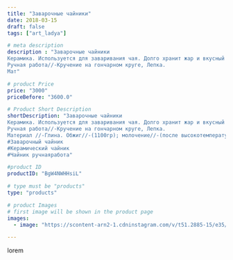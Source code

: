 ```yaml
---
title: "Заварочные чайники"
date: 2018-03-15
draft: false
tags: ["art_ladya"]

# meta description
description : "Заварочные чайники
Керамика. Используется для заваривания чая. Долго хранит жар и вкусный аромат чая!
Ручная работа//-Кручение на гончарном круге, Лепка. 
Мат"

# product Price
price: "3000"
priceBefore: "3600.0"

# Product Short Description
shortDescription: "Заварочные чайники
Керамика. Используется для заваривания чая. Долго хранит жар и вкусный аромат чая!
Ручная работа//-Кручение на гончарном круге, Лепка. 
Материал //-Глина. Обжиг//-(1100гр); молочение//-(после высокотемпературного обжига, запекание изделия искупанного предварительно в молоке). Может быть покрыт глазурью.
#Заварочный чайник
#Керамический чайник
#Чайник ручнаяработа"

#product ID
productID: "BgW4NWHHsiL"

# type must be "products"
type: "products"

# product Images
# first image will be shown in the product page
images:
  - image: "https://scontent-arn2-1.cdninstagram.com/v/t51.2885-15/e35/41163395_299835070819117_515165397121499136_n.jpg?tp=1&_nc_ht=scontent-arn2-1.cdninstagram.com&_nc_cat=101&_nc_ohc=ed4F2VAmI5cAX9OdU4u&ccb=7-4&oh=8c339e6344023ac9f7619e4fbe6071b7&oe=60838C18&_nc_sid=86f79a&ig_cache_key=MTczNTgyMTkxNDA5NzUwMjM0Nw%3D%3D.2-ccb7-4"

---
```

lorem
